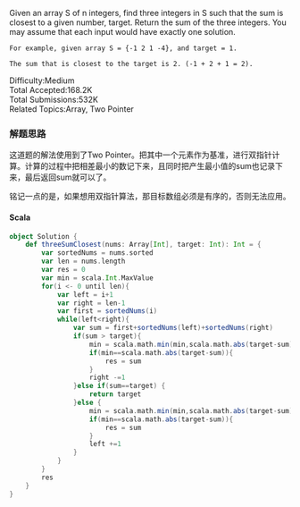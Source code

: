 Given an array S of n integers, find three integers in S such that the sum is closest to a given number, target. Return the sum of the three integers. You may assume that each input would have exactly one solution.
```
For example, given array S = {-1 2 1 -4}, and target = 1.

The sum that is closest to the target is 2. (-1 + 2 + 1 = 2).
```

Difficulty:Medium  
Total Accepted:168.2K  
Total Submissions:532K  
Related Topics:Array, Two Pointer

### 解题思路
这道题的解法使用到了Two Pointer。把其中一个元素作为基准，进行双指针计算。计算的过程中把相差最小的数记下来，且同时把产生最小值的sum也记录下来，最后返回sum就可以了。

铭记一点的是，如果想用双指针算法，那目标数组必须是有序的，否则无法应用。
#### Scala
```scala
object Solution {
    def threeSumClosest(nums: Array[Int], target: Int): Int = {
        var sortedNums = nums.sorted
        var len = nums.length
        var res = 0
        var min = scala.Int.MaxValue
        for(i <- 0 until len){
            var left = i+1
            var right = len-1
            var first = sortedNums(i)
            while(left<right){
                var sum = first+sortedNums(left)+sortedNums(right)
                if(sum > target){
                    min = scala.math.min(min,scala.math.abs(target-sum))
                    if(min==scala.math.abs(target-sum)){
                        res = sum
                    }
                    right -=1
                }else if(sum==target) {
                    return target
                }else {
                    min = scala.math.min(min,scala.math.abs(target-sum))
                    if(min==scala.math.abs(target-sum)){
                        res = sum
                    }
                    left +=1
                }  
            }
        }
        res
    }
}
```
